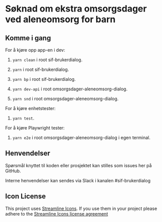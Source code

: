 # Søknad om ekstra omsorgsdager ved aleneomsorg for barn

## Komme i gang

For å kjøre opp app-en i dev:

1.  `yarn clean` i root sif-brukerdialog.
2.  `yarn` i root sif-brukerdialog.
3.  `yarn bp` i root sif-brukerdialog.

4.  `yarn dev-api` i root omsorgsdager-aleneomsorg-dialog.
5.  `yarn snd` i root omsorgsdager-aleneomsorg-dialog.

For å kjøre enhetstester:

1.  `yarn test`.

For å kjøre Playwright tester:

1.  `yarn e2e` i root omsorgsdager-aleneomsorg-dialog i egen terminal.

## Henvendelser

Spørsmål knyttet til koden eller prosjektet kan stilles som issues her på GitHub.

Interne henvendelser kan sendes via Slack i kanalen #sif-brukerdialog

## Icon License

This project uses [Streamline Icons](http://www.streamlineicons.com/). If you use them in your project please adhere to the [Streamline Icons license agreement](http://www.streamlineicons.com/license.html)
